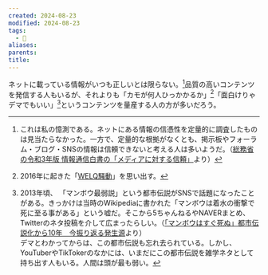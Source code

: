 ```yaml
---
created: 2024-08-23
modified: 2024-08-23
tags:
  - 💭
aliases: 
parents: 
title: 
---
```

ネットに載っている情報がいつも正しいとは限らない。[^hakusho]品質の高いコンテンツを発信する人もいるが、それよりも「カモが何人ひっかかるか」[^welq]「面白けりゃデマでもいい」[^manbou]というコンテンツを量産する人の方が多いだろう。

[^welq]: 2016年に起きた「[WELQ騒動](https://www.weblio.jp/content/WELQ%E9%A8%92%E5%8B%95)」を思い出す。
[^manbou]: 2013年頃、 「マンボウ最弱説」という都市伝説がSNSで話題になったことがある。きっかけは当時のWikipediaに書かれた「マンボウは着水の衝撃で死に至る事がある」という嘘だ。そこから5ちゃんねるやNAVERまとめ、Twitterのネタ投稿を介して広まったらしい。（[「マンボウはすぐ死ぬ」都市伝説化から10年　今振り返る発生源](https://withnews.jp/article/f0230717000qq000000000000000W06910701qq000025926A)より）  
	デマとわかってからは、この都市伝説も忘れ去られている。しかし、YouTuberやTikTokerのなかには、いまだにこの都市伝説を雑学ネタとして持ち出す人もいる。人間は頭が最も弱い。
[^hakusho]: これは私の憶測である。ネットにある情報の信憑性を定量的に調査したものは見当たらなかった。一方で、定量的な根拠がなくとも、掲示板やフォーラム・ブログ・SNSの情報は信頼できないと考える人は多いようだ。（[総務省の令和3年版 情報通信白書の「メディアに対する信頼」](https://www.soumu.go.jp/johotsusintokei/whitepaper/ja/r03/html/nd125220.html)より）